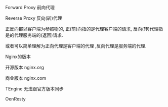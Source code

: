 Forward Proxy  前向代理 

Reverse Proxy  反向(转)代理 

正反向都以客户端为参照物的, 正(前)向指的是代理客户端的请求, 反向(转)代理指是的代理服务端的(返回)请求.

或者可以简单理解为正向代理是客户端的代理 ,反向代理是服务端的代理.



Nginx的版本

开源版本 nginx.org

商业版本 nginx.com

TEngine 无法跟官方版本同步

OenResty